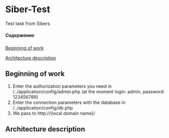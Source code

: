 # Siber-Test
Test task from Sibers

##### Содержание   
[Beginning of work](#start) 

[Architecture description](#architecture) 

<a name="start"><h2>Beginning of work</h2></a>  
1. Enter the authorization parameters you need in /../application/config/admin.php  (at the moment login: admin, password: 123456789)
2. Enter the connection parameters with the database in /../application/config/db.php 
3. We pass to http://{local domain name}/

<a name="architecture"><h2>Architecture description</h2></a> 



